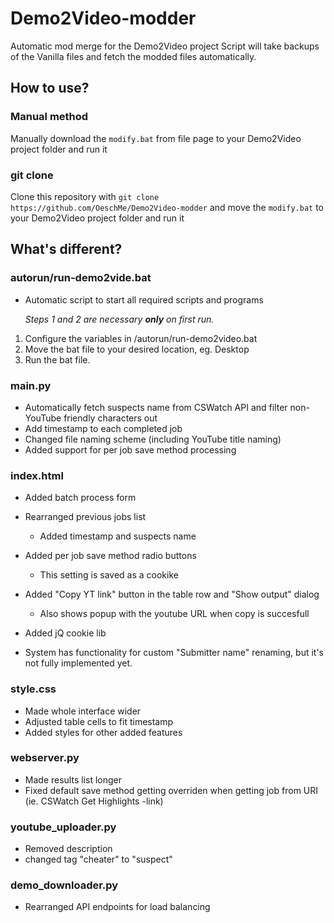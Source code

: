 # Demo2Video-modder
Automatic mod merge for the Demo2Video project
Script will take backups of the Vanilla files and fetch the modded files automatically.

## How to use?
### Manual method
Manually download the `modify.bat` from file page to your Demo2Video project folder and run it

### git clone
Clone this repository with `git clone https://github.com/OeschMe/Demo2Video-modder` and move the `modify.bat` to your Demo2Video project folder and run it

## What's different?

### autorun/run-demo2vide.bat
* Automatic script to start all required scripts and programs

  *Steps 1 and 2 are necessary **only** on first run.*
 1. Configure the variables in /autorun/run-demo2video.bat
 2. Move the bat file to your desired location, eg. Desktop
 3. Run the bat file.

### main.py
* Automatically fetch suspects name from CSWatch API and filter non-YouTube friendly characters out
* Add timestamp to each completed job
* Changed file naming scheme (including YouTube title naming)
* Added support for per job save method processing


### index.html
* Added batch process form
* Rearranged previous jobs list
  * Added timestamp and suspects name
* Added per job save method radio buttons
  * This setting is saved as a cookike
* Added "Copy YT link" button in the table row and "Show output" dialog
  * Also shows popup with the youtube URL when copy is succesfull


* Added jQ cookie lib
* System has functionality for custom "Submitter name" renaming, but it's not fully implemented yet.


### style.css
* Made whole interface wider
* Adjusted table cells to fit timestamp
* Added styles for other added features

### webserver.py
* Made results list longer
* Fixed default save method getting overriden when getting job from URI (ie. CSWatch Get Highlights -link)

### youtube_uploader.py
* Removed description
* changed tag "cheater" to "suspect"

### demo_downloader.py
* Rearranged API endpoints for load balancing
